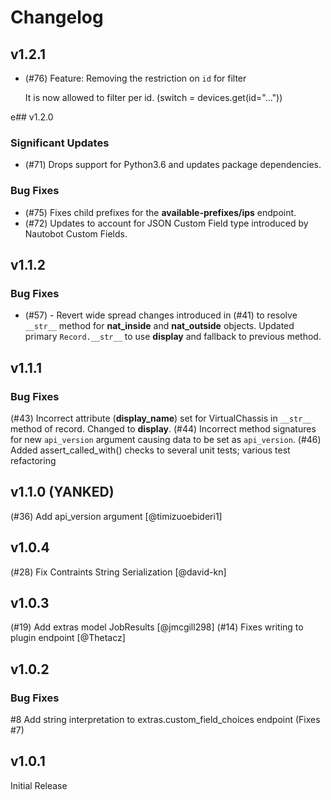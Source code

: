 # Changelog

## v1.2.1

- (#76) Feature: Removing the restriction on `id` for filter

    It is now allowed to filter per id. (switch = devices.get(id="..."))

e## v1.2.0

### Significant Updates

- (#71) Drops support for Python3.6 and updates package dependencies.

### Bug Fixes

- (#75) Fixes child prefixes for the **available-prefixes/ips** endpoint.
- (#72) Updates to account for JSON Custom Field type introduced by Nautobot Custom Fields.

## v1.1.2

### Bug Fixes

- (#57) - Revert wide spread changes introduced in (#41) to resolve `__str__` method for **nat_inside** and **nat_outside** objects. Updated primary `Record.__str__` to use **display** and fallback to previous method.

## v1.1.1

### Bug Fixes

(#43) Incorrect attribute (**display_name**) set for VirtualChassis in `__str__` method of record. Changed to **display**.
(#44) Incorrect method signatures for new `api_version` argument causing data to be set as `api_version`.
(#46) Added assert_called_with() checks to several unit tests; various test refactoring

## v1.1.0 (YANKED)

(#36) Add api_version argument [@timizuoebideri1]

## v1.0.4

(#28) Fix Contraints String Serialization [@david-kn]

## v1.0.3

(#19) Add extras model JobResults [@jmcgill298]
(#14) Fixes writing to plugin endpoint [@Thetacz]

## v1.0.2

### Bug Fixes

#8 Add string interpretation to extras.custom_field_choices endpoint (Fixes #7)

## v1.0.1

Initial Release
